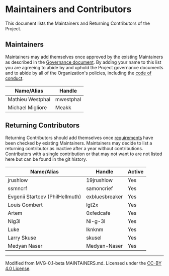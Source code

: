 # Maintainers and Contributors

This document lists the Maintainers and Returning Contributors of the Project.

## Maintainers

Maintainers may add themselves once approved by the existing Maintainers as described in the [Governance document](./GOVERNANCE.md). By adding your name to this list you are agreeing to abide by and uphold the Project governance documents and to abide by all of the Organization's policies, including the [code of conduct](../../CODE_OF_CONDUCT.md).

| **Name/Alias**   | **Handle** |
| ---------------- | ---------- |
| Mathieu Westphal | mwestphal  |
| Michael Migliore | Meakk      |

## Returning Contributors

Returning Contributors should add themselves once [requirements](./GOVERNANCE.md#12-returning-contributors) have been checked by existing Maintainers.
Maintainers may decide to list a returning contributor as inactive after a year without contributions.
Contributors with a single contribution or that may not want to are not listed here but can be found in the git history.

| **Name/Alias**                  | **Handle**     | **Active** |
| ------------------------------- | -------------- | ---------- |
| jrushlow                        | 19jrushlow     | Yes        |
| ssmncrf                         | samoncrief     | Yes        |
| Evgenii Startcev (PhilHellmuth) | exbluesbreaker | Yes        |
| Louis Gombert                   | lgt2x          | Yes        |
| Artem                           | 0xfedcafe      | Yes        |
| Nig3l                           | Ni-g-3l        | Yes        |
| Luke                            | lknknm         | Yes        |
| Larry Skuse                     | skusel         | Yes        |
| Medyan Naser                    | Medyan-Naser   | Yes        |

---

Modified from MVG-0.1-beta MAINTAINERS.md. Licensed under the [CC-BY 4.0 License](https://creativecommons.org/licenses/by-sa/4.0/).
